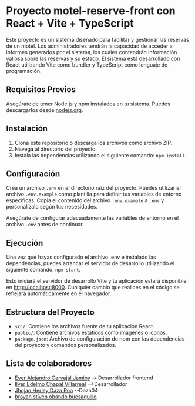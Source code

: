# Proyecto motel-reserve-front con React + Vite + TypeScript
Este proyecto es un sistema diseñado para facilitar y gestionar las reservas de un motel. Los administradores tendrán la capacidad de acceder a informes generados por el sistema, los cuales contendrán información valiosa sobre las reservas y su estado. El sistema está desarrollado con React utilizando Vite como bundler y TypeScript como lenguaje de programación.

## Requisitos Previos
Asegúrate de tener Node.js y npm instalados en tu sistema. Puedes descargarlos desde [nodejs.org](https://nodejs.org/).

## Instalación
1. Clona este repositorio o descarga los archivos como archivo ZIP.
2. Navega al directorio del proyecto.
3. Instala las dependencias utilizando el siguiente comando: ```npm install```.

## Configuración
Crea un archivo `.env` en el directorio raíz del proyecto. Puedes utilizar el archivo `.env.example` como plantilla para definir tus variables de entorno específicas. Copia el contenido del archivo `.env.example` a `.env` y personalízalo según tus necesidades.

Asegúrate de configurar adecuadamente las variables de entorno en el archivo `.env` antes de continuar.

## Ejecución
Una vez que hayas configurado el archivo .env e instalado las dependencias, puedes arrancar el servidor de desarrollo utilizando el siguiente comando: ```npm start```.

Esto iniciará el servidor de desarrollo Vite y tu aplicación estará disponible en [http://localhost:8000](http://localhost:8000). Cualquier cambio que realices en el código se reflejará automáticamente en el navegador.

## Estructura del Proyecto
- `src/`: Contiene los archivos fuente de tu aplicación React.
- `public/`: Contiene archivos estáticos como imágenes o iconos.
- `package.json`: Archivo de configuración de npm con las dependencias del proyecto y comandos personalizados.

## Lista de colaboradores
- [Ever Alejandro Carvajal Jamioy](https://github.com/alejandro-d3v) -> Desarrollador frontend
- [Ilver Edelmo Chapal Villarreal](https://github.com/ilver12) -->Desarrollador
- [Jhojan Herley Daza Roa](https://github.com/Daza04) --Daza04
- [brayan stiven obando buesaquillo](https://github.com/obandostiven)
